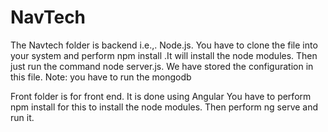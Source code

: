 # NavTech

The Navtech folder is backend i.e.,. Node.js.
You have to clone the file into your system and perform npm install .It will install the node modules.
Then just run the command node server.js. We have stored the configuration in this file.
Note: you have to run the mongodb

Front folder is for front end. It is done using Angular
You have to perform npm install for this to install the node modules.
Then perform ng serve and run it.
